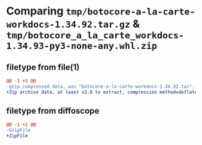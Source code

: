 # Comparing `tmp/botocore-a-la-carte-workdocs-1.34.92.tar.gz` & `tmp/botocore_a_la_carte_workdocs-1.34.93-py3-none-any.whl.zip`

## filetype from file(1)

```diff
@@ -1 +1 @@
-gzip compressed data, was "botocore-a-la-carte-workdocs-1.34.92.tar", last modified: Fri Apr 26 01:01:49 2024, max compression
+Zip archive data, at least v2.0 to extract, compression method=deflate
```

## filetype from diffoscope

```diff
@@ -1 +1 @@
-GzipFile
+ZipFile
```

